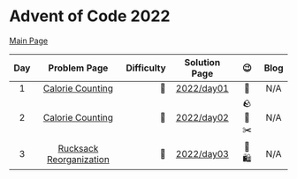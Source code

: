 # Advent of Code 2022

[Main Page](https://adventofcode.com/2022)

| Day |                      Problem Page                       | Difficulty |       Solution Page       |               :wink:               | Blog |
|:--:|:-------------------------------------------------------:| ---: |:-------------------------:|:----------------------------------:| :---: |
|  1 | [Calorie Counting](https://adventofcode.com/2022/day/1) | :star2: | [2022/day01](/2022/day01) |               :cake:               | N/A |
|  2 | [Calorie Counting](https://adventofcode.com/2022/day/2) | :star2: | [2022/day02](/2022/day02) | :rock: :page_with_curl: :scissors: | N/A |
|  3  | [Rucksack Reorganization](https://adventofcode.com/2022/day/3) | :star2: | [2022/day03](/2022/day03) | :handbag: :shopping: | N/A |


